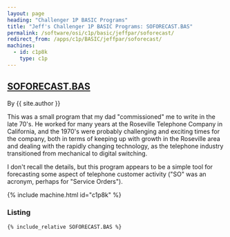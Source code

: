 ```yaml
---
layout: page
heading: "Challenger 1P BASIC Programs"
title: "Jeff's Challenger 1P BASIC Programs: SOFORECAST.BAS"
permalink: /software/osi/c1p/basic/jeffpar/soforecast/
redirect_from: /apps/c1p/BASIC/jeffpar/soforecast/
machines:
  - id: c1p8k
    type: c1p
---
```


## [SOFORECAST.BAS](#listing)

By {{ site.author }}

This was a small program that my dad "commissioned" me to write in the late 70's.  He worked for many years at the
Roseville Telephone Company in California, and the 1970's were probably challenging and exciting times for the company,
both in terms of keeping up with growth in the Roseville area and dealing with the rapidly changing technology, as the
telephone industry transitioned from mechanical to digital switching.

I don't recall the details, but this program appears to be a simple tool for forecasting some aspect of telephone
customer activity ("SO" was an acronym, perhaps for "Service Orders").

{% include machine.html id="c1p8k" %}

### Listing

```bas
{% include_relative SOFORECAST.BAS %}
```
